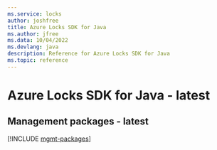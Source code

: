 ```yaml
---
ms.service: locks
author: joshfree
title: Azure Locks SDK for Java
ms.author: jfree
ms.data: 10/04/2022
ms.devlang: java
description: Reference for Azure Locks SDK for Java
ms.topic: reference
---
```

# Azure Locks SDK for Java - latest

## Management packages - latest
[!INCLUDE [mgmt-packages](locks-mgmt-index.md)]